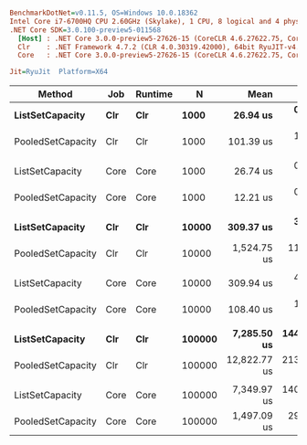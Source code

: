 ``` ini

BenchmarkDotNet=v0.11.5, OS=Windows 10.0.18362
Intel Core i7-6700HQ CPU 2.60GHz (Skylake), 1 CPU, 8 logical and 4 physical cores
.NET Core SDK=3.0.100-preview5-011568
  [Host] : .NET Core 3.0.0-preview5-27626-15 (CoreCLR 4.6.27622.75, CoreFX 4.700.19.22408), 64bit RyuJIT
  Clr    : .NET Framework 4.7.2 (CLR 4.0.30319.42000), 64bit RyuJIT-v4.8.3801.0
  Core   : .NET Core 3.0.0-preview5-27626-15 (CoreCLR 4.6.27622.75, CoreFX 4.700.19.22408), 64bit RyuJIT

Jit=RyuJit  Platform=X64  

```
|            Method |  Job | Runtime |      N |         Mean |       Error |      StdDev | Ratio | RatioSD |     Gen 0 |     Gen 1 |     Gen 2 |  Allocated |
|------------------ |----- |-------- |------- |-------------:|------------:|------------:|------:|--------:|----------:|----------:|----------:|-----------:|
|   **ListSetCapacity** |  **Clr** |     **Clr** |   **1000** |     **26.94 us** |   **0.3940 us** |   **0.3685 us** |  **1.00** |    **0.00** |  **128.5095** |         **-** |         **-** |   **404856 B** |
| PooledSetCapacity |  Clr |     Clr |   1000 |    101.39 us |   1.6720 us |   1.5640 us |  3.76 |    0.06 |         - |         - |         - |          - |
|                   |      |         |        |              |             |             |       |         |           |           |           |            |
|   ListSetCapacity | Core |    Core |   1000 |     26.74 us |   0.2260 us |   0.2114 us |  1.00 |    0.00 |  128.5095 |         - |         - |   403200 B |
| PooledSetCapacity | Core |    Core |   1000 |     12.21 us |   0.1291 us |   0.1208 us |  0.46 |    0.01 |         - |         - |         - |          - |
|                   |      |         |        |              |             |             |       |         |           |           |           |            |
|   **ListSetCapacity** |  **Clr** |     **Clr** |  **10000** |    **309.37 us** |   **3.3239 us** |   **2.9465 us** |  **1.00** |    **0.00** | **1265.6250** |         **-** |         **-** |  **4005600 B** |
| PooledSetCapacity |  Clr |     Clr |  10000 |  1,524.75 us |  11.2652 us |  10.5375 us |  4.93 |    0.06 |         - |         - |         - |          - |
|                   |      |         |        |              |             |             |       |         |           |           |           |            |
|   ListSetCapacity | Core |    Core |  10000 |    309.94 us |   4.2924 us |   4.0151 us |  1.00 |    0.00 | 1265.6250 |         - |         - |  4003200 B |
| PooledSetCapacity | Core |    Core |  10000 |    108.40 us |   1.8764 us |   1.6634 us |  0.35 |    0.01 |         - |         - |         - |          - |
|                   |      |         |        |              |             |             |       |         |           |           |           |            |
|   **ListSetCapacity** |  **Clr** |     **Clr** | **100000** |  **7,285.50 us** | **144.5850 us** | **142.0018 us** |  **1.00** |    **0.00** | **7789.0625** | **7789.0625** | **7789.0625** | **40003200 B** |
| PooledSetCapacity |  Clr |     Clr | 100000 | 12,822.77 us | 213.4884 us | 199.6971 us |  1.76 |    0.05 |         - |         - |         - |          - |
|                   |      |         |        |              |             |             |       |         |           |           |           |            |
|   ListSetCapacity | Core |    Core | 100000 |  7,349.97 us | 140.8365 us | 150.6935 us |  1.00 |    0.00 | 8406.2500 | 8406.2500 | 8406.2500 | 40003200 B |
| PooledSetCapacity | Core |    Core | 100000 |  1,497.09 us |  29.8759 us |  33.2070 us |  0.20 |    0.01 |         - |         - |         - |          - |
